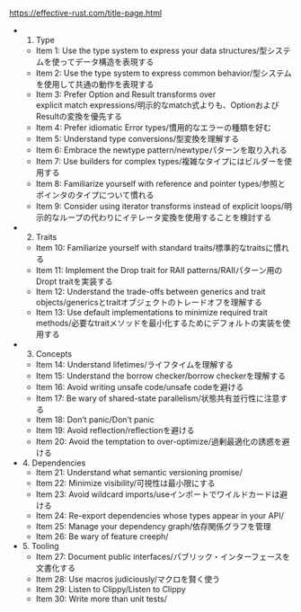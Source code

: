 https://effective-rust.com/title-page.html

- 1. Type
  - Item 1: Use the type system to express your data structures/型システムを使ってデータ構造を表現する
  - Item 2: Use the type system to express common behavior/型システムを使用して共通の動作を表現する
  - Item 3: Prefer Option and Result transforms over explicit match expressions/明示的なmatch式よりも、OptionおよびResultの変換を優先する
  - Item 4: Prefer idiomatic Error types/慣用的なエラーの種類を好む
  - Item 5: Understand type conversions/型変換を理解する
  - Item 6: Embrace the newtype pattern/newtypeパターンを取り入れる
  - Item 7: Use builders for complex types/複雑なタイプにはビルダーを使用する
  - Item 8: Familiarize yourself with reference and pointer types/参照とポインタのタイプについて慣れる
  - Item 9: Consider using iterator transforms instead of explicit loops/明示的なループの代わりにイテレータ変換を使用することを検討する
- 2. Traits
  - Item 10: Familiarize yourself with standard traits/標準的なtraitsに慣れる
  - Item 11: Implement the Drop trait for RAII patterns/RAIIパターン用のDropt traitを実装する
  - Item 12: Understand the trade-offs between generics and trait objects/genericsとtraitオブジェクトのトレードオフを理解する
  - Item 13: Use default implementations to minimize required trait methods/必要なtraitメソッドを最小化するためにデフォルトの実装を使用する
- 3. Concepts
  - Item 14: Understand lifetimes/ライフタイムを理解する
  - Item 15: Understand the borrow checker/borrow checkerを理解する
  - Item 16: Avoid writing unsafe code/unsafe codeを避ける
  - Item 17: Be wary of shared-state parallelism/状態共有並行性に注意する
  - Item 18: Don’t panic/Don’t panic
  - Item 19: Avoid reflection/reflectionを避ける
  - Item 20: Avoid the temptation to over-optimize/過剰最適化の誘惑を避ける
- 4. Dependencies
  - Item 21: Understand what semantic versioning promise/
  - Item 22: Minimize visibility/可視性は最小限にする
  - Item 23: Avoid wildcard imports/useインポートでワイルドカードは避ける
  - Item 24: Re-export dependencies whose types appear in your API/
  - Item 25: Manage your dependency graph/依存関係グラフを管理
  - Item 26: Be wary of feature creeph/
- 5. Tooling
  - Item 27: Document public interfaces/パブリック・インターフェースを文書化する
  - Item 28: Use macros judiciously/マクロを賢く使う
  - Item 29: Listen to Clippy/Listen to Clippy
  - Item 30: Write more than unit tests/
